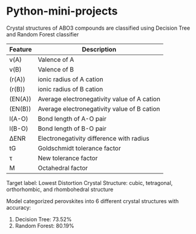 # Python-mini-projects

Crystal structures of ABO3 compounds are classified using Decision Tree and Random Forest classifier

| Feature | Description |
|---------|-------------|
| v(A) | Valence of A |
| v(B) | Valence of B |
| (r(A)) | ionic radius of A cation |
| (r(B)) | ionic radius of B cation |
| (EN(A)) | Average electronegativity value of A cation |
| (EN(B)) | Average electronegativity value of B cation |
| l(A-O) | Bond length of A-O pair |
| l(B-O) | Bond length of B-O pair |
| ΔENR | Electronegativity difference with radius |
| tG | Goldschmidt tolerance factor |
| τ | New tolerance factor |
| Μ | Octahedral factor |

Target label: Lowest Distortion
Crystal Structure: cubic, tetragonal, orthorhombic, and rhombohedral structure


Model categorized perovskites into 6 different crystal structures with accuracy:
1. Decision Tree: 73.52%
2. Random Forest: 80.19%

